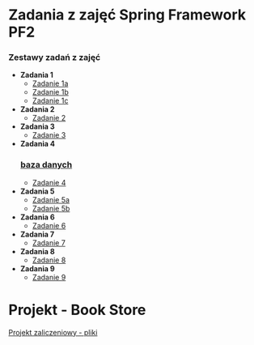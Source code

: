# Zadania z zajęć Spring Framework PF2

### Zestawy zadań z zajęć
- **Zadania 1**
  - [Zadanie 1a](labolatoria/Zadania1/zadanie1a)
  - [Zadanie 1b](labolatoria/Zadania1/zadanie1b)
  - [Zadanie 1c](labolatoria/Zadania1/zadanie1c)
- **Zadania 2**
  - [Zadanie 2](labolatoria/Zadania2/zadanie2a)
- **Zadania 3**
  - [Zadanie 3](labolatoria/Zadania3/zadanie3a)
- **Zadania 4**
  ### [baza danych](https://console.neon.tech/app/projects/patient-bonus-99368788/branches/br-winter-sound-abjgkzly?branchId=br-winter-sound-abjgkzly&database=database)
  - [Zadanie 4](labolatoria/Zadania4/zadanie4a)
- **Zadania 5**
  - [Zadanie 5a](labolatoria/Zadania5/zadania5a)
  - [Zadanie 5b](labolatoria/Zadania5/zadanie5b)
- **Zadania 6**
  - [Zadanie 6](labolatoria/Zadania6/zadanie6a)
- **Zadania 7**
  - [Zadanie 7](labolatoria/Zadania7/zadanie7a)
- **Zadania 8**
  - [Zadanie 8](labolatoria/Zadania8/zadanie8)
- **Zadania 9**
  - [Zadanie 9](labolatoria/Zadania9/zadanie9)
    
# Projekt - Book Store
[Projekt zaliczeniowy - pliki](projekt_zaliczeniowy/store/src/main/java/com/example/store)
